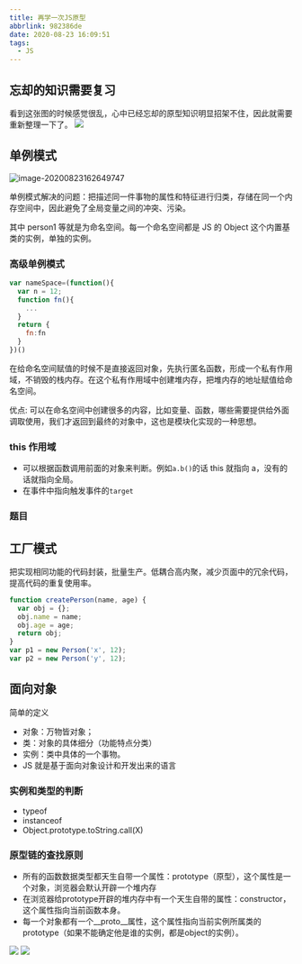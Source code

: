 ```yaml
---
title: 再学一次JS原型
abbrlink: 982386de
date: 2020-08-23 16:09:51
tags:
  - JS
---
```


## 忘却的知识需要复习

看到这张图的时候感觉很乱，心中已经忘却的原型知识明显招架不住，因此就需要重新整理一下了。
![](https://cdn.jsdelivr.net/gh/kitety/blog_img/img/20200823161711.png)

<!-- more -->

## 单例模式

![image-20200823162649747](https://cdn.jsdelivr.net/gh/kitety/blog_img/img/image-20200823162649747.png)

单例模式解决的问题：把描述同一件事物的属性和特征进行归类，存储在同一个内存空间中，因此避免了全局变量之间的冲突、污染。

其中 person1 等就是为命名空间。每一个命名空间都是 JS 的 Object 这个内置基类的实例，单独的实例。

### 高级单例模式

```js
var nameSpace=(function(){
  var n = 12;
  function fn(){
    ...
  }
  return {
    fn:fn
  }
})()
```

在给命名空间赋值的时候不是直接返回对象，先执行匿名函数，形成一个私有作用域，不销毁的栈内存。在这个私有作用域中创建堆内存，把堆内存的地址赋值给命名空间。

优点: 可以在命名空间中创建很多的内容，比如变量、函数，哪些需要提供给外面调取使用，我们才返回到最终的对象中，这也是模块化实现的一种思想。

### this 作用域

- 可以根据函数调用前面的对象来判断。例如`a.b()`的话 this 就指向 a，没有的话就指向全局。
- 在事件中指向触发事件的`target`

### 题目

## 工厂模式

把实现相同功能的代码封装，批量生产。低耦合高内聚，减少页面中的冗余代码，提高代码的重复使用率。

```js
function createPerson(name, age) {
  var obj = {};
  obj.name = name;
  obj.age = age;
  return obj;
}
var p1 = new Person('x', 12);
var p2 = new Person('y', 12);
```

## 面向对象

简单的定义

- 对象：万物皆对象；
- 类：对象的具体细分（功能特点分类）
- 实例：类中具体的一个事物。
- JS 就是基于面向对象设计和开发出来的语言

### 实例和类型的判断
- typeof
- instanceof
- Object.prototype.toString.call(X)

### 原型链的查找原则
- 所有的函数数据类型都天生自带一个属性：prototype（原型），这个属性是一个对象，浏览器会默认开辟一个堆内存
- 在浏览器给prototype开辟的堆内存中有一个天生自带的属性：constructor，这个属性指向当前函数本身。
- 每一个对象都有一个__proto__属性，这个属性指向当前实例所属类的prototype（如果不能确定他是谁的实例，都是object的实例）。

![](https://cdn.jsdelivr.net/gh/kitety/blog_img/img/20200823232308.png)
![](https://cdn.jsdelivr.net/gh/kitety/blog_img/img/20200823232322.png)

